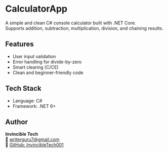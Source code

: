 # CalculatorApp

A simple and clean C# console calculator built with .NET Core.  
Supports addition, subtraction, multiplication, division, and chaining results.

## Features
- User input validation
- Error handling for divide-by-zero
- Smart clearing (C/CE)
- Clean and beginner-friendly code

## Tech Stack
- Language: C#
- Framework: .NET 6+

## Author
**Invincible Tech**  
📧 writerguru7@gmail.com  
🔗 [GitHub: InvincibleTech001](https://github.com/InvincibleTech001)
